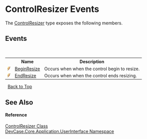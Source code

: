 # ControlResizer Events
 

The <a href="T_DevCase_Core_Application_UserInterface_ControlResizer">ControlResizer</a> type exposes the following members.


## Events
&nbsp;<table><tr><th></th><th>Name</th><th>Description</th></tr><tr><td>![Public event](media/pubevent.gif "Public event")</td><td><a href="E_DevCase_Core_Application_UserInterface_ControlResizer_BeginResize">BeginResize</a></td><td>
Occurs when when the control begin to resize.</td></tr><tr><td>![Public event](media/pubevent.gif "Public event")</td><td><a href="E_DevCase_Core_Application_UserInterface_ControlResizer_EndResize">EndResize</a></td><td>
Occurs when when the control ends resizing.</td></tr></table>&nbsp;
<a href="#controlresizer-events">Back to Top</a>

## See Also


#### Reference
<a href="T_DevCase_Core_Application_UserInterface_ControlResizer">ControlResizer Class</a><br /><a href="N_DevCase_Core_Application_UserInterface">DevCase.Core.Application.UserInterface Namespace</a><br />